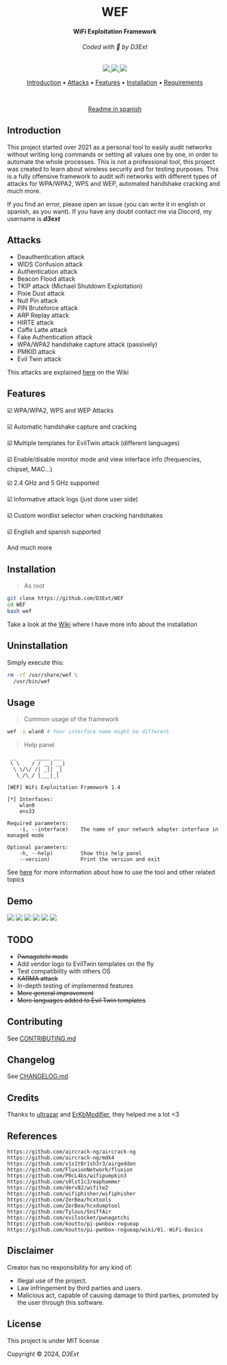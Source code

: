 <p align="center">
  <h1 align="center">WEF</h1>
  <h4 align="center">WiFi Exploitation Framework</h4>
  <h6 align="center">Coded with 💙 by D3Ext</h6>
</p>

<p align="center">

  <a href="https://opensource.org/licenses/MIT">
    <img src="https://img.shields.io/badge/license-MIT-_red.svg">
  </a>

  <a href="https://github.com/D3Ext/D3Ext/blob/main/CHANGELOG.md">
    <img src="https://img.shields.io/badge/maintained%3F-yes-brightgreen.svg">
  </a>

  <a href="https://github.com/D3Ext/WEF/issues">
    <img src="https://img.shields.io/badge/contributions-welcome-brightgreen.svg?style=flat">
  </a>

</p>

<p align="center">
  <a href="#introduction">Introduction</a> •
  <a href="#attacks">Attacks</a> •
  <a href="#features">Features</a> •
  <a href="#installation">Installation</a> •
  <a href="#requirements">Requirements</a>
</p></br>

<p align="center">
  <a href="SPANISH.md">Readme in spanish</a>
</p>

## Introduction

This project started over 2021 as a personal tool to easily audit networks without writing long commands or setting all values one by one, in order to automate the whole processes. This is not a professional tool, this project was created to learn about wireless security and for testing purposes. This is a fully offensive framework to audit wifi networks with different types of attacks for WPA/WPA2, WPS and WEP, automated handshake cracking and much more.

If you find an error, please open an issue (you can write it in english or spanish, as you want). If you have any doubt contact me via Discord, my username is ***d3ext***

## Attacks

- Deauthentication attack
- WIDS Confusion attack
- Authentication attack
- Beacon Flood attack
- TKIP attack (Michael Shutdown Exploitation)
- Pixie Dust attack
- Null Pin attack
- PIN Bruteforce attack
- ARP Replay attack
- HIRTE attack
- Caffe Latte attack
- Fake Authentication attack
- WPA/WPA2 handshake capture attack (passively)
- PMKID attack
- Evil Twin attack

This attacks are explained [here](https://github.com/D3Ext/WEF/wiki/Attacks) on the Wiki

## Features

:ballot_box_with_check: WPA/WPA2, WPS and WEP Attacks

:ballot_box_with_check: Automatic handshake capture and cracking

:ballot_box_with_check: Multiple templates for EvilTwin attack (different languages)

:ballot_box_with_check: Enable/disable monitor mode and view interface info (frequencies, chipset, MAC...)

:ballot_box_with_check: 2.4 GHz and 5 GHz supported

:ballot_box_with_check: Informative attack logs (just done user side)

:ballot_box_with_check: Custom wordlist selector when cracking handshakes

:ballot_box_with_check: English and spanish supported

And much more

## Installation

> As root
```sh
git clone https://github.com/D3Ext/WEF
cd WEF
bash wef
```

Take a look at the [Wiki](https://github.com/D3Ext/WEF/wiki/Installation) where I have more info about the installation

## Uninstallation

Simply execute this:

```sh
rm -rf /usr/share/wef \
  /usr/bin/wef
```

## Usage

> Common usage of the framework
```sh
wef -i wlan0 # Your interface name might be different
```

> Help panel
```
 __      _____ ___
 \ \    / / __| __|
  \ \/\/ /| _|| _|
   \_/\_/ |___|_|

[WEF] WiFi Exploitation Framework 1.4

[*] Interfaces:
    wlan0
    ens33

Required parameters:
    -i, --interface)    The name of your network adapter interface in managed mode

Optional parameters:
    -h, --help)         Show this help panel
    --version)          Print the version and exit
```

See [here](https://github.com/D3Ext/WEF/wiki/Usage-&-Tips) for more information about how to use the tool and other related topics

## Demo

<img src="https://raw.githubusercontent.com/D3Ext/WEF/main/images/wef-demo.png">

<img src="https://raw.githubusercontent.com/D3Ext/WEF/main/images/wef-demo2.png">

<img src="https://raw.githubusercontent.com/D3Ext/WEF/main/images/wef-demo3.png">

<img src="https://raw.githubusercontent.com/D3Ext/WEF/main/images/help-panel.png">

<img src="https://raw.githubusercontent.com/D3Ext/WEF/main/images/randomize-mac.png">

<img src="https://raw.githubusercontent.com/D3Ext/WEF/main/images/info.png">

## TODO

- ~~Pwnagotchi mode~~
- Add vendor logo to EvilTwin templates on the fly
- Test compatibility with others OS
- ~~KARMA attack~~
- In-depth testing of implemented features
- ~~More general improvement~~
- ~~More languages added to Evil Twin templates~~

## Contributing

See [CONTRIBUTING.md](https://github.com/D3Ext/WEF/blob/main/CONTRIBUTING.md)

## Changelog

See [CHANGELOG.md](https://github.com/D3Ext/WEF/blob/main/CHANGELOG.md)

## Credits

Thanks to [ultrazar](https://github.com/ultrazar) and [ErKbModifier](https://github.com/ErKbModifier), they helped me a lot <3

## References

```
https://github.com/aircrack-ng/aircrack-ng
https://github.com/aircrack-ng/mdk4
https://github.com/v1s1t0r1sh3r3/airgeddon
https://github.com/FluxionNetwork/fluxion
https://github.com/P0cL4bs/wifipumpkin3
https://github.com/s0lst1c3/eaphammer
https://github.com/derv82/wifite2
https://github.com/wifiphisher/wifiphisher
https://github.com/ZerBea/hcxtools
https://github.com/ZerBea/hcxdumptool
https://github.com/Tylous/SniffAir
https://github.com/evilsocket/pwnagotchi
https://github.com/koutto/pi-pwnbox-rogueap
https://github.com/koutto/pi-pwnbox-rogueap/wiki/01.-WiFi-Basics
```

## Disclaimer

Creator has no responsibility for any kind of:

- Illegal use of the project.
- Law infringement by third parties and users.
- Malicious act, capable of causing damage to third parties, promoted by the user through this software.

## License

This project is under MIT license

Copyright © 2024, *D3Ext*



